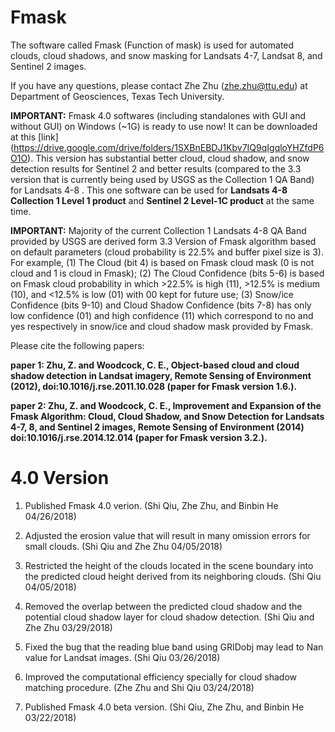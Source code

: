 # Fmask
The software called Fmask (Function of mask) is used for automated clouds, cloud shadows, and snow masking for Landsats 4-7, Landsat 8, and Sentinel 2 images.

If you have any questions, please contact Zhe Zhu (zhe.zhu@ttu.edu) at Department of Geosciences, Texas Tech University.

**IMPORTANT:** Fmask 4.0 softwares (including standalones with GUI and without GUI) on Windows (~1G) is ready to use now! It can be downloaded at this [link] (https://drive.google.com/drive/folders/1SXBnEBDJ1Kbv7IQ9qIgqloYHZfdP6O1O). This version has substantial better cloud, cloud shadow, and snow detection results for Sentinel 2 and better results (compared to the 3.3 version that is currently being used by USGS as the Collection 1 QA Band) for Landsats 4-8 . This one software can be used for **Landsats 4-8 Collection 1 Level 1 product** and **Sentinel 2 Level-1C product** at the same time.

**IMPORTANT:** Majority of the current Collection 1 Landsats 4-8 QA Band provided by USGS are derived form 3.3 Version of Fmask algorithm based on default parameters (cloud probability is 22.5% and buffer pixel size is 3). For example, (1) The Cloud (bit 4) is based on Fmask cloud mask (0 is not cloud and 1 is cloud in Fmask); (2) The Cloud Confidence (bits 5-6) is based on Fmask cloud probability in which >22.5% is high (11), >12.5% is medium (10), and <12.5% is low (01) with 00 kept for future use; (3) Snow/ice Confidence (bits 9-10) and Cloud Shadow Confidence (bits 7-8) has only low confidence (01) and high confidence (11) which correspond to no and yes respectively in snow/ice and cloud shadow mask provided by Fmask.

Please cite the following papers:

**paper 1: Zhu, Z. and Woodcock, C. E., Object-based cloud and cloud shadow detection in Landsat imagery, Remote Sensing of Environment (2012), doi:10.1016/j.rse.2011.10.028 (paper for Fmask version 1.6.).**

**paper 2: Zhu, Z. and Woodcock, C. E., Improvement and Expansion of the Fmask Algorithm: Cloud, Cloud Shadow, and Snow Detection for Landsats 4-7, 8, and Sentinel 2 images, Remote Sensing of Environment (2014) doi:10.1016/j.rse.2014.12.014 (paper for Fmask version 3.2.).**

# 4.0 Version

1) Published Fmask 4.0 verion. (Shi Qiu, Zhe Zhu, and Binbin He 04/26/2018)

2) Adjusted the erosion value that will result in many omission errors for small clouds.  (Shi Qiu and Zhe Zhu 04/05/2018)

3) Restricted the height of the clouds located in the scene boundary into the predicted cloud height derived from its neighboring clouds.  (Shi Qiu 04/05/2018)

4) Removed the overlap between the predicted cloud shadow and the potential cloud shadow layer for cloud shadow detection. (Shi Qiu and Zhe Zhu 03/29/2018)

5) Fixed the bug that the reading blue band using GRIDobj may lead to Nan value for Landsat images. (Shi Qiu 03/26/2018)

6) Improved the computational efficiency specially for cloud shadow matching procedure.  (Zhe Zhu and Shi Qiu 03/24/2018)

7) Published Fmask 4.0 beta version. (Shi Qiu, Zhe Zhu, and Binbin He 03/22/2018)
